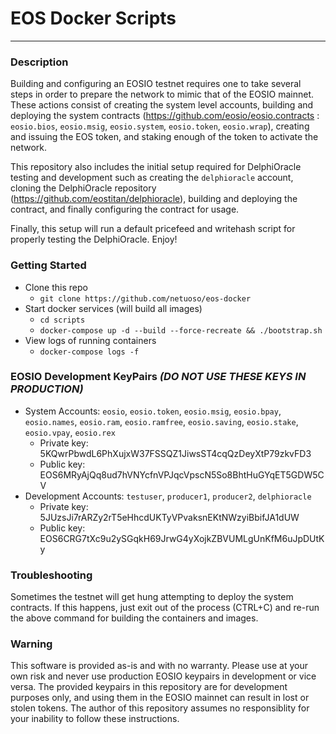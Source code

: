 # EOS Docker Scripts

---

### Description
Building and configuring an EOSIO testnet requires one to take several steps in order to prepare the network to mimic that of the EOSIO mainnet. These actions consist of creating the system level accounts, building and deploying the system contracts (https://github.com/eosio/eosio.contracts : `eosio.bios`, `eosio.msig`, `eosio.system`, `eosio.token`, `eosio.wrap`), creating and issuing the EOS token, and staking enough of the token to activate the network.

This repository also includes the initial setup required for DelphiOracle testing and development such as creating the `delphioracle` account, cloning the DelphiOracle repository (https://github.com/eostitan/delphioracle), building and deploying the contract, and finally configuring the contract for usage.

Finally, this setup will run a default pricefeed and writehash script for properly testing the DelphiOracle. Enjoy!

### Getting Started
- Clone this repo
	- `git clone https://github.com/netuoso/eos-docker`
- Start docker services (will build all images)
	- `cd scripts`
	- `docker-compose up -d --build --force-recreate && ./bootstrap.sh`
- View logs of running containers
	- `docker-compose logs -f`

### EOSIO Development KeyPairs *(DO NOT USE THESE KEYS IN PRODUCTION)*
- System Accounts: `eosio`, `eosio.token`, `eosio.msig`, `eosio.bpay`, `eosio.names`, `eosio.ram`, `eosio.ramfree`, `eosio.saving`, `eosio.stake`, `eosio.vpay`, `eosio.rex`
	- Private key: 5KQwrPbwdL6PhXujxW37FSSQZ1JiwsST4cqQzDeyXtP79zkvFD3
	- Public key: EOS6MRyAjQq8ud7hVNYcfnVPJqcVpscN5So8BhtHuGYqET5GDW5CV
- Development Accounts: `testuser`, `producer1`, `producer2`, `delphioracle`
	- Private key: 5JUzsJi7rARZy2rT5eHhcdUKTyVPvaksnEKtNWzyiBbifJA1dUW
	- Public key: EOS6CRG7tXc9u2ySGqkH69JrwG4yXojkZBVUMLgUnKfM6uJpDUtKy

### Troubleshooting
Sometimes the testnet will get hung attempting to deploy the system contracts. If this happens, just exit out of the process (CTRL+C) and re-run the above command for building the containers and images.

### Warning
This software is provided as-is and with no warranty. Please use at your own risk and never use production EOSIO keypairs in development or vice versa. The provided keypairs in this repository are for development purposes only, and using them in the EOSIO mainnet can result in lost or stolen tokens. The author of this repository assumes no responsiblity for your inability to follow these instructions.
